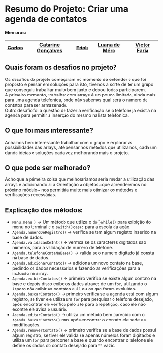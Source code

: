 # Resumo do Projeto: Criar uma agenda de contatos
**Membros:**

| [**Carlos**](http://github.com/gonzaga95/) | [**Catarine Gonçalves**](https://github.com/catarinegoncalves) | [**Erick**](https://github.com/Erick-sr) | [**Luana de Méro**](https://github.com/Luanamero) | [**Victor Faria**](https://github.com/victot-exe) |
|---|---|---|---|---|




## Quais foram os desafios no projeto?
Os desafios do projeto começaram no momento de entender o que foi proposto e pensar em soluções para isto, tivemos a sorte de ter um grupo que conseguiu trabalhar muito bem junto e deixou todos participarem.  
A primeiro momento, trabalhar com arrays é um pouco limitado, ainda mais para uma agenda telefonica, onde não sabemos qual será o número de contatos para ser armazenado.  
Outro desafio foi a questão de fazer a verificação se o telefone já existia na agenda para permitir a inserção do mesmo na lista telefonica.

## O que foi mais interessante?
Achamos bem interessante trabalhar com o grupo e explorar as possibilidades das arrays, até pensar nos métodos que utilizamos, cada um dando ideias e soluções cada vez melhorando mais o projeto.

## O que pode ser melhorado?
Acho que a primeira coisa que melhorariamos seria mudar a utilização das arrays e adicionando ai a Orientação a objetos ~que aprenderemos no próximo módulo~ nos permitiria muito mais otimizar os métodos e verificações necessárias.

## Explicação dos métodos:
*  `Menu.menu()` -> Um método que utiliza o `do{}while()` para exibição do menu no terminal e o `switch()case:` para a escola da ação.
* `Agenda.numeroDeRegistro()` -> verifica se tem algum registro inserido na base de dados.
* `Agenda.validacaoDeInt()` -> verifica se os caracteres digitados são numeros, para a validação de numero de telefone.
* `Agenda.telefoneContaNaBase()` -> valida se o numero digitado já consta na base de dados.
* `Agenda.adicionarContato()` -> adiciona um novo contato na base, pedindo os dados necessários e fazendo as verificações para a inclusão na array.
* `Agenda.exibirContatos()` -> primeiro verifica se existe algum contato na base e depois disso exibe os dados atravez de um `for`, utilizando o `if`para não exibir os contatos `null` ou os que foram excluidos.
* `Agenda.buscarContato()` -> primeiro verifica se a agenda está com algum registro, se tiver ele utiliza um `for` para pesquisar o telefone desejado, após encontrar ele verifica pelo `if`e para a repetição, caso ele não econtre ele avisa o usuário.
* `Agenda.editarContato()` -> utiliza um método bem parecido com o `Agenda.buscarContato()` mas após encontrar o contato ele pede as modificações.
* `Agenda.removerContato()` -> primeiro verifica se a base de dados possui algum registro, se tiver ele valida se apenas números foram digitados e utiliza um `for` para percorrer a base e quando encontrar o telefone ele define os dados do contato desejado para `""` vazio.

